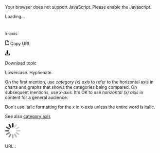 Your browser does not support JavaScript. Please enable the Javascript.

Loading...

# 

x-axis

![Copy URL](media/x-axis/Copy.png)
Copy URL

![Download](media/x-axis/Download.png)

Download topic

Lowercase. Hyphenate. 

On the first mention, use *category (x) axis* to refer to the horizontal axis in charts and graphs that shows the categories being compared. On subsequent mentions, use *x-axis.* It's OK to use *horizontal (x) axis* in content for a general audience. 

Don't use italic formatting for the *x* in *x-axis* unless the entire word is italic.

See also [](https://worldready.cloudapp.net/Styleguide/Read?id=2700&topicid=33518)[category axis](https://worldready.cloudapp.net/Styleguide/Read?id=2700&topicid=33517)

![In progress](media/x-axis/activity-large.gif)

URL :
